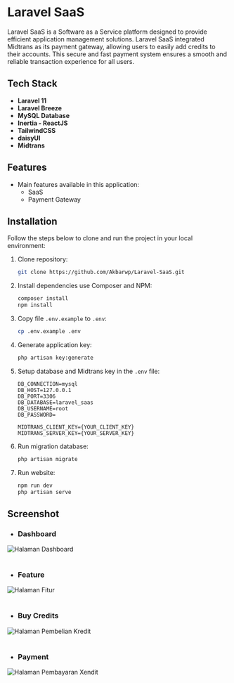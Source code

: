 # Laravel SaaS

Laravel SaaS is a Software as a Service platform designed to provide efficient application management solutions. Laravel SaaS integrated Midtrans as its payment gateway, allowing users to easily add credits to their accounts. This secure and fast payment system ensures a smooth and reliable transaction experience for all users.

## Tech Stack

- **Laravel 11**
- **Laravel Breeze**
- **MySQL Database**
- **Inertia - ReactJS**
- **TailwindCSS**
- **daisyUI**
- **Midtrans**

## Features

- Main features available in this application:
  - SaaS
  - Payment Gateway

## Installation

Follow the steps below to clone and run the project in your local environment:

1. Clone repository:

    ```bash
    git clone https://github.com/Akbarwp/Laravel-SaaS.git
    ```

2. Install dependencies use Composer and NPM:

    ```bash
    composer install
    npm install
    ```

3. Copy file `.env.example` to `.env`:

    ```bash
    cp .env.example .env
    ```

4. Generate application key:

    ```bash
    php artisan key:generate
    ```

5. Setup database and Midtrans key in the `.env` file:

    ```plaintext
    DB_CONNECTION=mysql
    DB_HOST=127.0.0.1
    DB_PORT=3306
    DB_DATABASE=laravel_saas
    DB_USERNAME=root
    DB_PASSWORD=
    ```

    ```plaintext
    MIDTRANS_CLIENT_KEY={YOUR_CLIENT_KEY}
    MIDTRANS_SERVER_KEY={YOUR_SERVER_KEY}
    ```

6. Run migration database:

    ```bash
    php artisan migrate
    ```

7. Run website:

    ```bash
    npm run dev
    php artisan serve
    ```

## Screenshot

- ### **Dashboard**

<img src="https://github.com/user-attachments/assets/de38a299-1381-4fc5-ba78-8b7e5cf541fa" alt="Halaman Dashboard" width="" />
<br><br>

- ### **Feature**

<img src="https://github.com/user-attachments/assets/1b8e773c-7346-480e-b5b0-5068cb1b5e60" alt="Halaman Fitur" width="" />
<br><br>

- ### **Buy Credits**

<img src="https://github.com/user-attachments/assets/1424471c-20f5-4ee8-9b54-a6097774d9c5" alt="Halaman Pembelian Kredit" width="" />
<br><br>

- ### **Payment**

<img src="https://github.com/user-attachments/assets/45b2a4a9-b89a-4539-8c38-778192b332dd" alt="Halaman Pembayaran Xendit" width="" />
<br><br>
